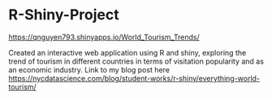 # R-Shiny-Project
https://qnguyen793.shinyapps.io/World_Tourism_Trends/

Created an interactive web application using R and shiny, exploring the trend of tourism in different countries in terms of visitation popularity and as an economic industry. Link to my blog post here https://nycdatascience.com/blog/student-works/r-shiny/everything-world-tourism/

